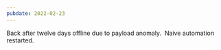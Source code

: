 ```yaml
---
pubdate: 2022-02-23
---
```


Back after twelve days offline due to payload anomaly.  Naive automation restarted.
